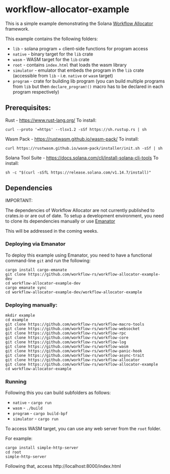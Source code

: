# workflow-allocator-example

This is a simple example demonstrating the Solana [Workflow Allocator](https://github.com/workflow-rs/workflow-allocator) framework.

This example contains the following folders:

* `lib` - solana program + client-side functions for program access
* `native` - binary target for the `lib` crate
* `wasm` - WASM target for the `lib` crate
* `root` - contains `index.html` that loads the wasm library
* `simulator` - emulator that embeds the program in the `lib` crate (accessible from `lib` - i.e. `native` or `wasm` target)
* `program` - crate for building lib program (you can build multiple programs from `lib` but then `declare_program!()` macro has to be declared in each program respectively)


## Prerequisites:

Rust - https://www.rust-lang.org/
To install:
```
curl --proto '=https' --tlsv1.2 -sSf https://sh.rustup.rs | sh
```

Wasm Pack - https://rustwasm.github.io/wasm-pack/
To install:
```
curl https://rustwasm.github.io/wasm-pack/installer/init.sh -sSf | sh
```

Solana Tool Suite - https://docs.solana.com/cli/install-solana-cli-tools
To install:
```
sh -c "$(curl -sSfL https://release.solana.com/v1.14.7/install)"
```

## Dependencies

IMPORTANT:

The dependencies of Workflow Allocator are not currently published to crates.io or are
out of date.  To setup a development environment, you need to clone its dependencies
manually or use [Emanator](https://github.com/aspectron/cargo-emanate)

This will be addressed in the coming weeks.

### Deploying via Emanator

To deploy this example using Emanator, you need to have a functional command-line `git` and run the following:

```
cargo install cargo-emanate
git clone https://github.com/workflow-rs/workflow-allocator-example-dev
cd workflow-allocator-example-dev
cargo emanate sync
cd workflow-allocator-example-dev/workflow-allocator-example
```

### Deploying manually:

```
mkdir example
cd example
git clone https://github.com/workflow-rs/workflow-macro-tools
git clone https://github.com/workflow-rs/workflow-websocket
git clone https://github.com/workflow-rs/workflow-rpc
git clone https://github.com/workflow-rs/workflow-core
git clone https://github.com/workflow-rs/workflow-log
git clone https://github.com/workflow-rs/workflow-wasm
git clone https://github.com/workflow-rs/workflow-panic-hook
git clone https://github.com/workflow-rs/workflow-async-trait
git clone https://github.com/workflow-rs/workflow-allocator
git clone https://github.com/workflow-rs/workflow-allocator-example
cd workflow-allocator-example
```

### Running

Following this you can build subfolders as follows:
* `native` - `cargo run`
* `wasm` - `./build`
* `program` - `cargo build-bpf`
* `simulator` - `cargo run`

To access WASM target, you can use any web server from the `root` folder.

For example:
```
cargo install simple-http-server
cd root
simple-http-server
```
Following that, access http://localhost:8000/index.html
